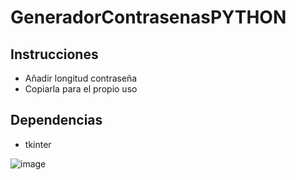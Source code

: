 # GeneradorContrasenasPYTHON

## Instrucciones
* Añadir longitud contraseña
* Copiarla para el propio uso

## Dependencias
* tkinter

![image](https://user-images.githubusercontent.com/64559740/230791300-5d979d29-cb06-4076-a539-e04290c35abd.png)
